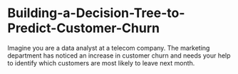 # Building-a-Decision-Tree-to-Predict-Customer-Churn
Imagine you are a data analyst at a telecom company. The marketing department has noticed an increase in customer churn and needs your help to identify which customers are most likely to leave next month.
